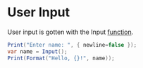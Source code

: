 # User Input
User input is gotten with the Input [function](./function.md).
```cs
Print("Enter name: ", { newline=false });
var name = Input();
Print(Format("Hello, {}!", name));
```
